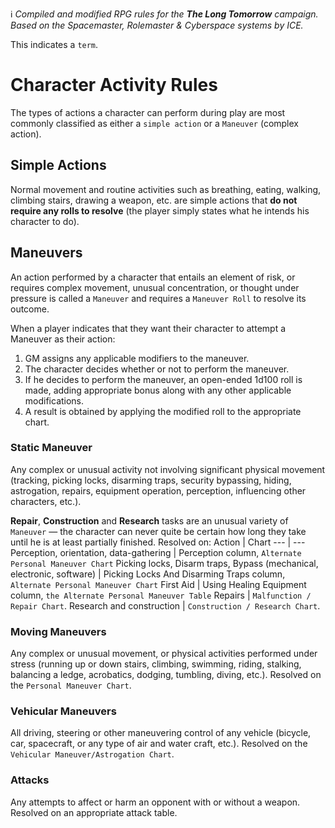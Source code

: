 :information_source: _Compiled and modified RPG rules for the **The Long Tomorrow** campaign. Based on the Spacemaster, Rolemaster & Cyberspace systems by ICE._

This indicates a `term`.

# Character Activity Rules
The types of actions a character can perform during play are most commonly classified as either a `simple action` or a `Maneuver` (complex action).
## Simple Actions
Normal movement and routine activities such as breathing, eating, walking, climbing stairs, drawing a weapon, etc. are simple actions that **do not require any rolls to resolve** (the player simply states what he intends his character to do).

## Maneuvers
An action performed by a character that entails an element of risk, or requires complex movement, unusual concentration, or thought under pressure is called a `Maneuver` and requires a `Maneuver Roll` to resolve its outcome.

When a player indicates that they want their character to attempt a Maneuver as their action:
1. GM assigns any applicable modifiers to the maneuver.
2. The character decides whether or not to perform the maneuver.
3. If he decides to perform the maneuver, an open-ended 1d100 roll is made, adding appropriate bonus along with any other applicable modifications.
4. A result is obtained by applying the modified roll to the appropriate chart.

### Static Maneuver
Any complex or unusual activity not involving significant physical movement (tracking, picking locks, disarming traps, security bypassing, hiding, astrogation, repairs, equipment operation, perception, influencing other characters, etc.).

**Repair**, **Construction** and **Research** tasks are an unusual variety of `Maneuver` — the character can never quite be certain how long they take until he is at least partially finished.
Resolved on:
 Action | Chart 
 --- | --- 
 Perception, orientation, data-gathering | Perception column, `Alternate Personal Maneuver Chart`
Picking locks, Disarm traps, Bypass (mechanical, electronic, software) | Picking Locks And Disarming Traps column, `Alternate Personal Maneuver Chart`
First Aid | Using Healing Equipment column, `the Alternate Personal Maneuver Table`
Repairs | `Malfunction / Repair Chart`.
Research and construction | `Construction / Research Chart`.

### Moving Maneuvers
Any complex or unusual movement, or physical activities performed under stress (running up or down stairs, climbing, swimming, riding, stalking, balancing a ledge, acrobatics, dodging, tumbling, diving, etc.).
Resolved on the `Personal Maneuver Chart`.

### Vehicular Maneuvers
All driving, steering or other maneuvering control of any vehicle (bicycle, car, spacecraft, or any type of air and water craft, etc.).
Resolved on the `Vehicular Maneuver/Astrogation Chart`.

### Attacks
Any attempts to affect or harm an opponent with or without a weapon.
Resolved on an appropriate attack table.
